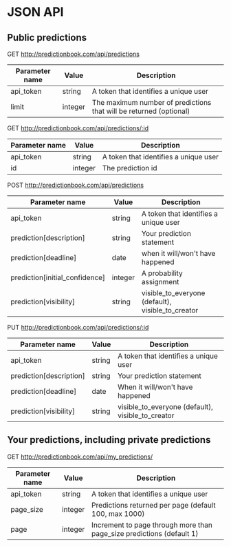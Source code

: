 # JSON API

## Public predictions

GET http://predictionbook.com/api/predictions

Parameter name | Value   | Description
---------------| --------|------------
api_token      | string  | A token that identifies a unique user
limit          | integer | The maximum number of predictions that will be returned (optional)

GET http://predictionbook.com/api/predictions/:id

Parameter name | Value   | Description
---------------| --------|------------
api_token      | string  | A token that identifies a unique user
id             | integer | The prediction id

POST http://predictionbook.com/api/predictions

Parameter name                | Value   | Description
------------------------------| --------|------------
api_token                     | string  | A token that identifies a unique user
prediction[description]       | string  | Your prediction statement
prediction[deadline]          | date    | when it will/won't have happened
prediction[initial_confidence]| integer | A probability assignment
prediction[visibility]        | string  | visible_to_everyone (default), visible_to_creator

PUT http://predictionbook.com/api/predictions/:id

Parameter name                | Value   | Description
------------------------------| --------|------------
api_token                     | string  | A token that identifies a unique user
prediction[description]       | string  | Your prediction statement
prediction[deadline]          | date    | When it will/won't have happened
prediction[visibility]        | string  | visible_to_everyone (default), visible_to_creator

## Your predictions, including private predictions

GET http://predictionbook.com/api/my_predictions/

Parameter name | Value   | Description
---------------| --------|------------
api_token      | string  | A token that identifies a unique user
page_size      | integer | Predictions returned per page (default 100, max 1000)
page           | integer | Increment to page through more than page_size predictions (default 1)
